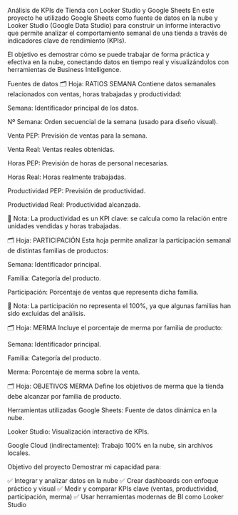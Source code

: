 Análisis de KPIs de Tienda con Looker Studio y Google Sheets
En este proyecto he utilizado Google Sheets como fuente de datos en la nube y Looker Studio (Google Data Studio) para construir un informe interactivo que permite analizar el comportamiento semanal de una tienda a través de indicadores clave de rendimiento (KPIs).

El objetivo es demostrar cómo se puede trabajar de forma práctica y efectiva en la nube, conectando datos en tiempo real y visualizándolos con herramientas de Business Intelligence.

Fuentes de datos
🗂 Hoja: RATIOS SEMANA
Contiene datos semanales relacionados con ventas, horas trabajadas y productividad:

Semana: Identificador principal de los datos.

Nº Semana: Orden secuencial de la semana (usado para diseño visual).

Venta PEP: Previsión de ventas para la semana.

Venta Real: Ventas reales obtenidas.

Horas PEP: Previsión de horas de personal necesarias.

Horas Real: Horas realmente trabajadas.

Productividad PEP: Previsión de productividad.

Productividad Real: Productividad alcanzada.

📌 Nota: La productividad es un KPI clave: se calcula como la relación entre unidades vendidas y horas trabajadas.



🗂 Hoja: PARTICIPACIÓN
Esta hoja permite analizar la participación semanal de distintas familias de productos:

Semana: Identificador principal.

Familia: Categoría del producto.

Participación: Porcentaje de ventas que representa dicha familia.

📌 Nota: La participación no representa el 100%, ya que algunas familias han sido excluidas del análisis.



🗂 Hoja: MERMA
Incluye el porcentaje de merma por familia de producto:

Semana: Identificador principal.

Familia: Categoría del producto.

Merma: Porcentaje de merma sobre la venta.



🗂 Hoja: OBJETIVOS MERMA
Define los objetivos de merma que la tienda debe alcanzar por familia de producto.

Herramientas utilizadas
Google Sheets: Fuente de datos dinámica en la nube.

Looker Studio: Visualización interactiva de KPIs.

Google Cloud (indirectamente): Trabajo 100% en la nube, sin archivos locales.

Objetivo del proyecto
Demostrar mi capacidad para:

✅ Integrar y analizar datos en la nube
✅ Crear dashboards con enfoque práctico y visual
✅ Medir y comparar KPIs clave (ventas, productividad, participación, merma)
✅ Usar herramientas modernas de BI como Looker Studio

